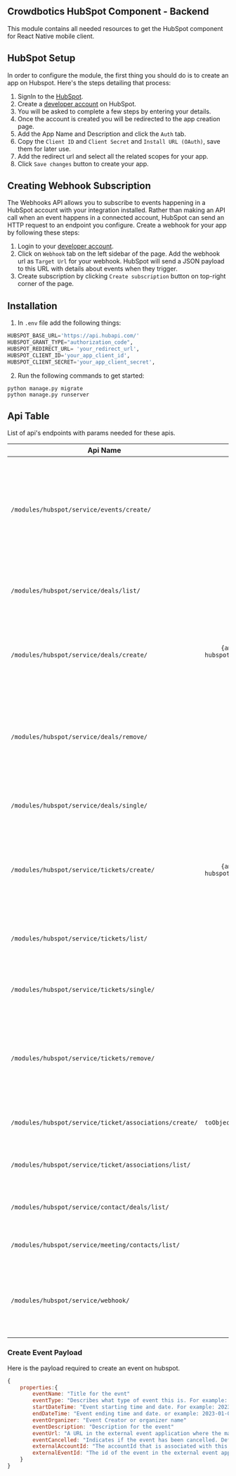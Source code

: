 ## Crowdbotics HubSpot Component - Backend

This module contains all needed resources to get the HubSpot component for React
Native mobile client.


## HubSpot Setup
In order to configure the module, the first thing you should do is to create an app on Hubspot. Here's the steps detailing that process:

1. SignIn to the [HubSpot](https://www.hubspot.com/).
2. Create a [developer account](https://developers.hubspot.com/) on HubSpot.
3. You will be asked to complete a few steps by entering your details.
4. Once the account is created you will be redirected to the app creation page.
5. Add the App Name and Description and click the `Auth` tab.
6. Copy the `Client ID` and `Client Secret` and `Install URL (OAuth)`, save them for later use.
7. Add the redirect url and select all the related scopes for your app.
8. Click `Save changes` button to create your app.


## Creating Webhook Subscription
The Webhooks API allows you to subscribe to events happening in a HubSpot account with your integration installed. Rather than making an API call when an event happens in a connected account, HubSpot can send an HTTP request to an endpoint you configure.
Create a webhook for your app by following these steps:

1. Login to your [developer account](https://developers.hubspot.com/).
2. Click on `Webhook` tab on the left sidebar of the page. Add the webhook url as `Target Url` for your webhook. 
HubSpot will send a JSON payload to this URL with details about events when they trigger.
3. Create subscription by clicking  `Create subscription` button on top-right corner of the page. 


## Installation
1. In `.env` file add the following things:

```py
HUBSPOT_BASE_URL='https://api.hubapi.com/'
HUBSPOT_GRANT_TYPE="authorization_code",
HUBSPOT_REDIRECT_URL= 'your_redirect_url', 
HUBSPOT_CLIENT_ID='your_app_client_id',
HUBSPOT_CLIENT_SECRET='your_app_client_secret',
```

2. Run the following commands to get started:

```
python manage.py migrate
python manage.py runserver
```

## Api Table
List of api's endpoints with params needed for these apis.

| Api Name                                               |                                         Params                                         | Description                                                                                                                            |
|--------------------------------------------------------|:--------------------------------------------------------------------------------------:|----------------------------------------------------------------------------------------------------------------------------------------|
| `/modules/hubspot/service/events/create/`              |                     [Create Event Payload](#create-event-payload)                      | This will return an object containing the `refresh_token` and `access_token`. All api calls will be made using this `access_token`.    |
| `/modules/hubspot/service/deals/list/`                 |                                           -                                            | The deals endpoint retrieves all deal data from HubSpot.                                                                               |
| `/modules/hubspot/service/deals/create/`               |    `{amount, closedate, dealname, hubspot_owner_id, pipeline, dealstage, content}`     | Create a deal with the given properties and return a copy of the object, including the ID                                              |
| `/modules/hubspot/service/deals/remove/`               |                                         `{id}`                                         | Takes object containing `id` of the deal going to be deleted. Moves an Object identified by `id` to the recycling bin.                 |
| `/modules/hubspot/service/deals/single/`               |                                         `{id}`                                         | Takes object containing `id` of the deal going to be retrieved.                                                                        |
| `/modules/hubspot/service/tickets/create/`             |         `{amount, closedate, dealname, hubspot_owner_id, pipeline, dealstage}`         | Create a ticket with the given properties and return a copy of the object, including the ID                                            |
| `/modules/hubspot/service/tickets/list/`               |                                           -                                            | The tickets endpoint retrieves all tickets data from HubSpot.                                                                          |
| `/modules/hubspot/service/tickets/single/`             |                                         `{id}`                                         | Takes object containing `id` of the ticket going to be retrieved.                                                                      |
| `/modules/hubspot/service/tickets/remove/`             |                                         `{id}`                                         | Takes object containing `id` of the ticket going to be deleted. Moves an Object identified by `id` to the recycling bin.               |
| `/modules/hubspot/service/ticket/associations/create/` | `{ticketId, toObjectType, toObjectId,param[{associationCategory, associationTypeId}]}` | Associate a ticket with others CRM objects.                                                                                            |
| `/modules/hubspot/service/ticket/associations/list/`   |                               `{ticketId, toObjectType}`                               | Retrieve a ticket associated with other CRM objects.                                                                                   |
| `/modules/hubspot/service/contact/deals/list/`         |                                     `{contactId}`                                      | Retrieve a contact associated with deals.                                                                                              |
| `/modules/hubspot/service/meeting/contacts/list/`      |                                     `{meetingId}`                                      | Retrieve a meeting associated with contacts.                                                                                           |
| `/modules/hubspot/service/webhook/`                    |                                           -                                            | This url will be used wile creating the webhook for the app. see [Webhook Subscription](#creating-webhook-subscription) details above. |



### Create Event Payload
Here is the payload required to create an event on hubspot.

```javascript
{
    properties:{
        eventName: "Title for the evnt"
        eventType: "Describes what type of event this is. For example: WEBINAR, CONFERENCE, WORKSHOP"
        startDateTime: "Event starting time and date. For example: 2023-01-05T14:44:08.372Z"
        endDateTime: "Event ending time and date. or example: 2023-01-05T15:44:08.372Z"
        eventOrganizer: "Event Creator or organizer name"
        eventDescription: "Description for the event"
        eventUrl: "A URL in the external event application where the marketing event can be managed."
        eventCancelled: "Indicates if the event has been cancelled. Defaults to false"
        externalAccountId: "The accountId that is associated with this event in the external event application."
        externalEventId: "The id of the event in the external event application."
    }
}
               
```

